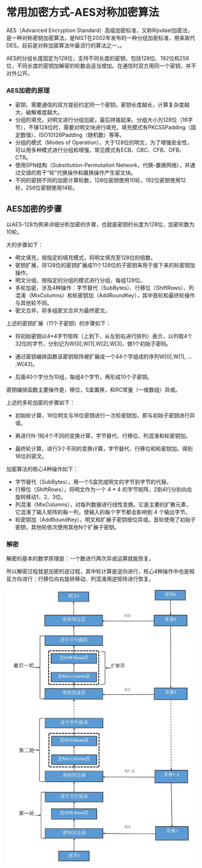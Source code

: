 # 常用加密方式-AES对称加密算法

AES（Advanced Encryption Standard）高级加密标准，又称Rijndael加密法，是一种对称密钥加密算法，是NIST在2002年发布的一种分组加密标准，用来取代DES。目前是对称加密算法中最流行的算法之一，。

AES的分组长度固定为128位，支持不同长度的密钥，包括128位、192位和256位，不同长度的密钥加解密的轮数会适当增加。在通信时双方用同一个密钥，并不对外公开。

### AES加密的原理

- 密钥，需要通信的双方提前约定同一个密钥。密钥长度越长，计算复杂度越大，破解难度越大。
- 分组的填充，对明文进行分组加密，最后拼接起来。分组大小为128位（16字节），不够128位时，需要对明文块进行填充，填充模式有PKCS5Padding（固定数值）、ISO10126Padding（随机数）等等。
- 分组的模式（Modes of Operation），大于128位的明文，为了增强安全性，可以用多种模式进行分组和增强，常见模式有ECB、CBC、CFB、OFB、CTR。
- 使用SPN结构（Substitution-Permutation Network，代换-置换网络），并通过交错的若干“轮”代换操作和置换操作产生密文块。
- 不同的密钥不同的加密计算轮数，128位密钥使用10轮，192位密钥使用12轮，256位密钥使用14轮。

## AES加密的步骤

以AES-128为例来详细分析加密的步骤，也就是密钥的长度为128位，加密轮数为10轮。

大的步骤如下：

- 明文填充，按指定的填充模式，将明文填充至128位的倍数。
- 密钥扩展，将128位的密钥扩展成11个128位的子密钥来用于接下来的轮密钥加操作。
- 明文分组，按指定的分组的模式进行分组，每组128位。
- 多轮加密，涉及4种操作：字节替代（SubBytes）、行移位（ShiftRows）、列混淆（MixColumns）和轮密钥加（AddRoundKey），其中首轮和最终轮操作与其他轮不同。
- 密文合并，将多组密文合并为最终密文。

上述的密钥扩展（11个子密钥）的步骤如下：

- 将初始密钥以4*4字节矩阵（上到下、从左到右进行排列）表示，以列取4个32位的字节，分别记为W[0],W[1],W[2],W[3]，做1个初始子密码。
- 通过密钥编排函数该密钥矩阵被扩展成一个44个字组成的序列W[0],W[1], … ,W[43]。

- 后面40个字分为10组，每组4个字节，再形成10个子密钥。

密钥编排函数主要操作是，移位，S盒置换，和RC常量（一维数组）异或。

上述的多轮加密的步骤如下：

- 初始轮计算，16位明文与16位密钥进行一次轮密钥加，即与初始子密钥进行异或。

- 再进行N-1轮4个不同的变换计算，字节替代、行移位、列混淆和轮密钥加。
- 最终轮计算，进行3个不同的变换计算，字节替代、行移位和轮密钥加。得到16位的密文。

加密算法的核心4种操作如下：

- 字节替代（SubBytes），用一个S盒完成明文的字节到字节的代替。
- 行移位（ShiftRows），将明文作为一个 4 * 4 的字节矩阵，2到4行分别向左旋转移动1、2、3位。
- 列混淆（MixColumns），对每列数据进行线性变换。它是主要的扩散元素，它混淆了输入矩阵的每一列，使输入的每个字节都会影响到 4 个输出字节。
- 轮密钥加（AddRoundKey），明文和扩展子密钥按位异或。首轮使用了初始子密钥，其他轮依次使用其他N个扩展子密钥。

### 解密

解密的基本的数学原理是：一个数进行两次异或运算就能恢复。

所以解密过程就是加密的逆过程，其中轮计算是逆向进行，核心4种操作中也是相反方向进行：行移位向右旋转移动、列混淆用逆矩阵进行恢复。

![encr_aes_alg](encr_aes_alg.png)
